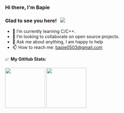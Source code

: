 ### Hi there, I'm Bapie

### Glad to see you here! &nbsp; ![](https://visitor-badge.glitch.me/badge?page_id=xiaopan24)

- 🌱 I’m currently learning C/C++.
- 👯 I’m looking to collaborate on open source projects.
- 💬 Ask me about anything, I am happy to help
- 📫 How to reach me: bapie0503@gmail.com

📈 **My GitHub Stats:**


<p>
  <img height="130em" src="https://github-readme-stats.vercel.app/api?username=XchenPan&show_icons=true&hide_border=true&&count_private=true&include_all_commits=true" />
  <img height="130em" src="https://github-readme-stats.vercel.app/api/top-langs/?username=XchenPan&exclude_repo=KNN-Image-Classification&show_icons=true&hide_border=true&layout=compact&langs_count=5"/>
</p>
